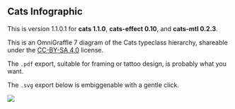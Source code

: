 ## Cats Infographic

This is version 1.1.0.1 for **cats 1.1.0**, **cats-effect 0.10**, and **cats-mtl 0.2.3**.

This is an OmniGraffle 7 diagram of the Cats typeclass hierarchy, shareable under the [CC-BY-SA 4.0](https://creativecommons.org/licenses/by-sa/4.0/) license.

The `.pdf` export, suitable for framing or tattoo design, is probably what you want.

The `.svg` export below is embiggenable with a gentle click.

![](https://cdn.rawgit.com/tpolecat/cats-infographic/master/cats.svg)
